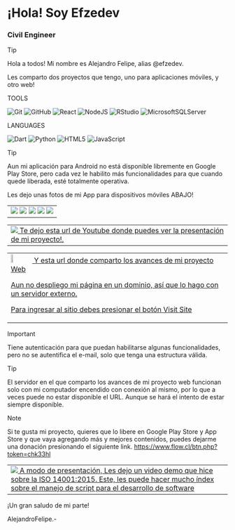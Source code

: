 # ¡Hola! Soy Efzedev
### Civil Engineer





> [!TIP]
> Hola a todos! Mi nombre es Alejandro Felipe, alias @efzedev.
> <p>Les comparto dos proyectos que tengo, uno para aplicaciones móviles, y otro web!</p>
<p></p>
<p></p>
TOOLS

![Git](https://img.shields.io/badge/git-%23F05033.svg?style=for-the-badge&logo=git&logoColor=white)
![GitHub](https://img.shields.io/badge/github-%23121011.svg?style=for-the-badge&logo=github&logoColor=white)
![React](https://img.shields.io/badge/react-%2320232a.svg?style=for-the-badge&logo=react&logoColor=%2361DAFB)
![NodeJS](https://img.shields.io/badge/node.js-6DA55F?style=for-the-badge&logo=node.js&logoColor=white)
![RStudio](https://img.shields.io/badge/RStudio-4285F4?style=for-the-badge&logo=rstudio&logoColor=white)
![MicrosoftSQLServer](https://img.shields.io/badge/Microsoft%20SQL%20Server-CC2927?style=for-the-badge&logo=microsoft%20sql%20server&logoColor=white)

<p></p>
LANGUAGES

![Dart](https://img.shields.io/badge/dart-%230175C2.svg?style=for-the-badge&logo=dart&logoColor=white)
![Python](https://img.shields.io/badge/python-3670A0?style=for-the-badge&logo=python&logoColor=ffdd54)
![HTML5](https://img.shields.io/badge/html5-%23E34F26.svg?style=for-the-badge&logo=html5&logoColor=white)
![JavaScript](https://img.shields.io/badge/javascript-%23323330.svg?style=for-the-badge&logo=javascript&logoColor=%23F7DF1E)
  
  

<p></p>
<p></p>
<p></p>

> [!TIP]
> Aun mi aplicación para Android no está disponible libremente en Google Play Store, pero cada vez le habilito más funcionalidades para que cuando quede liberada, esté totalmente operativa. <p>Les dejo unas fotos de mi App para dispositivos móviles ABAJO!</p>

<p></p>

<table style="width:100%">
<tr>
<td>
<img src="https://firebasestorage.googleapis.com/v0/b/dexterprojectid.appspot.com/o/clientes%2FRadar.png?alt=media&token=0349ed0d-ba11-4e68-82c5-9e5cdf09a11d" />
<img src="https://firebasestorage.googleapis.com/v0/b/dexterprojectid.appspot.com/o/clientes%2FWallpapers.png?alt=media&token=77cce316-6064-4cfc-a738-023c5f722ca4" />
<img src="https://firebasestorage.googleapis.com/v0/b/dexterprojectid.appspot.com/o/clientes%2FLocal%20News.png?alt=media&token=c8fab532-ec74-4480-b6eb-9914c2ce4273" />
<img src="https://firebasestorage.googleapis.com/v0/b/dexterprojectid.appspot.com/o/clientes%2FDescriptor%20de%20Personajes.png?alt=media&token=dd0d44ab-fbbf-4dea-901d-9286386753be" />
<img src="https://firebasestorage.googleapis.com/v0/b/dexterprojectid.appspot.com/o/clientes%2Fscreen-web.png?alt=media&token=70499184-2b90-4000-946f-dbcee5b87b87" />
</td>
</tr>
</table>



<table style="width:100%">
  <tr>
    <td>
      <a href="https://www.youtube.com/watch?v=csUSC6kvBMU">
        <img src="https://img.shields.io/badge/YouTube-%23FF0000.svg?style=for-the-badge&logo=YouTube&logoColor=white"/>
          Te dejo esta url de Youtube donde puedes ver la presentación de mi proyecto!.
      </a>
    </td>
  </tr>
</table>

<table style="width:100%">
<tr>
<td>
<a href="https://99d8-2800-150-14b-1dae-7486-afde-ef5d-26eb.ngrok-free.app/">
  <img src="https://s4-recruiting.cdn.greenhouse.io/external_greenhouse_job_boards/logos/400/626/900/original/ngrok-blue-lrg.png?1635367310"  width=10% height=5% />
  Y esta url donde comparto los avances de mi proyecto Web <p>Aun no despliego mi página en un dominio, así que lo hago con un servidor externo.</p> <p>Para ingresar al sitio debes presionar el botón Visit Site</p>
  <p></p>
    </a>
</td>
</tr>
</table>

> [!IMPORTANT]
>Tiene autenticación para que puedan habilitarse algunas funcionalidades, pero no se autentifica el e-mail, solo que tenga una estructura válida.

> [!TIP]
> El servidor en el que comparto los avances de mi proyecto web funcionan solo con mi computador encendido con conexión al mismo, por lo que a veces puede no estar disponible el URL. Aunque se hará el intento de estar siempre disponible.



<p></p>
<p></p>

> [!NOTE]
> Si te gusta mi proyecto, quieres que lo libere en Google Play Store y App Store y que vaya agregando más y mejores contenidos, puedes dejarme una donación presionando el siguiente link.
> https://www.flow.cl/btn.php?token=chk33hl



<p></p>

<table style="width:100%">
<tr>
  <td>
    <a href="https://youtu.be/ay1lwfjIGgM?si=H2Rd1cnMQHrbhtyr">
      <img src="https://img.shields.io/badge/YouTube-%23FF0000.svg?style=for-the-badge&logo=YouTube&logoColor=white"/>
      A modo de presentación, Les dejo un video demo que hice sobre la ISO 14001:2015.
      Este, les puede hacer mucho índex sobre el manejo de script para el desarrollo de software
    </a>
  </td>
  </tr>
</table>

<p></p>


<p></p>
<p></p>

¡Un gran saludo de mi parte!

<p></p>

AlejandroFelipe.-
